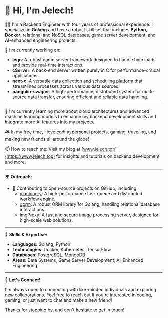 # 👋 Hi, I'm Jelech!

👨‍💻 I'm a Backend Engineer with four years of professional experience. I specialize in **Golang** and have a robust skill set that includes **Python**, **Docker**, relational and NoSQL databases, game server development, and AI-enhanced engineering projects.

🔭 I’m currently working on:
- **lego**: A robust game server framework designed to handle high loads and provide real-time interactions.
- **cServer**: A back-end server written purely in C for performance-critical applications.
- **next-c**: A versatile data collection and scheduling platform that streamlines processes across various data sources.
- **pangolin-swaper**: A high-performance, distributed system for multi-source data transfer, ensuring efficient and reliable data handling.

---

🌱 I’m currently learning more about cloud architectures and advanced machine learning models to enhance my backend development skills and integrate more AI features into my projects.

🎮 In my free time, I love coding personal projects, gaming, traveling, and making new friends all around the globe!

📫 How to reach me: Visit my blog at [www.jelech.top](https://www.jelech.top) for insights and tutorials on backend development and more.

---

🌍 **Outreach:**
- 📝 Contributing to open-source projects on GitHub, including:
  - [machinery](https://github.com/RichardKnop/machinery): A high-performance task queue and distributed workflow engine.
  - [gorm](https://github.com/go-gorm/gorm): A robust ORM library for Golang, handling relational database interactions.
  - [imgProxy](https://github.com/imgproxy/imgproxy): A fast and secure image processing server, designed for high-scale web solutions.

---

💼 **Skills & Expertise:**
- **Languages**: Golang, Python
- **Technologies**: Docker, Kubernetes, TensorFlow
- **Databases**: PostgreSQL, MongoDB
- **Areas**: Data Systems, Game Server Development, AI-Enhanced Engineering

---

🤝 **Let's Connect!**

I'm always open to connecting with like-minded individuals and exploring new collaborations. Feel free to reach out if you're interested in coding, gaming, or just want to chat and make a new friend!

Thanks for stopping by, and don't hesitate to get in touch!

